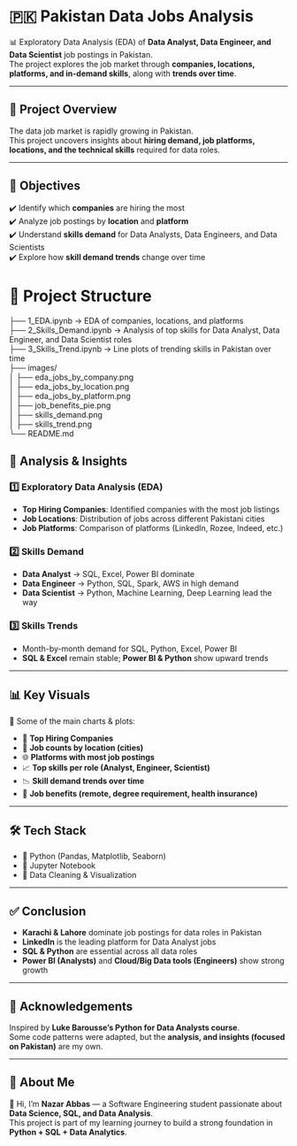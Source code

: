 # 🇵🇰 Pakistan Data Jobs Analysis  

📊 Exploratory Data Analysis (EDA) of **Data Analyst, Data Engineer, and Data Scientist** job postings in Pakistan.  
The project explores the job market through **companies, locations, platforms, and in-demand skills**, along with **trends over time**.  

---

## 📌 Project Overview  

The data job market is rapidly growing in Pakistan.  
This project uncovers insights about **hiring demand, job platforms, locations, and the technical skills** required for data roles.  

---

## 🎯 Objectives  

✔️ Identify which **companies** are hiring the most  
✔️ Analyze job postings by **location** and **platform**  
✔️ Understand **skills demand** for Data Analysts, Data Engineers, and Data Scientists  
✔️ Explore how **skill demand trends** change over time  



# 📂 Project Structure

├── 1_EDA.ipynb → EDA of companies, locations, and platforms  
├── 2_Skills_Demand.ipynb → Analysis of top skills for Data Analyst, Data Engineer, and Data Scientist roles  
├── 3_Skills_Trend.ipynb → Line plots of trending skills in Pakistan over time  
├── images/  
│   ├── eda_jobs_by_company.png  
│   ├── eda_jobs_by_location.png  
│   ├── eda_jobs_by_platform.png  
│   ├── job_benefits_pie.png  
│   ├── skills_demand.png  
│   ├── skills_trend.png  
└── README.md  


## 🔎 Analysis & Insights  

### 1️⃣ Exploratory Data Analysis (EDA)  
- **Top Hiring Companies**: Identified companies with the most job listings  
- **Job Locations**: Distribution of jobs across different Pakistani cities  
- **Job Platforms**: Comparison of platforms (LinkedIn, Rozee, Indeed, etc.)  

### 2️⃣ Skills Demand  
- **Data Analyst** → SQL, Excel, Power BI dominate  
- **Data Engineer** → Python, SQL, Spark, AWS in high demand  
- **Data Scientist** → Python, Machine Learning, Deep Learning lead the way  

### 3️⃣ Skills Trends  
- Month-by-month demand for SQL, Python, Excel, Power BI  
- **SQL & Excel** remain stable; **Power BI & Python** show upward trends  

---

## 📊 Key Visuals  

📌 Some of the main charts & plots:  

- 🏢 **Top Hiring Companies**  
- 📍 **Job counts by location (cities)**  
- 🌐 **Platforms with most job postings**  
- 📈 **Top skills per role (Analyst, Engineer, Scientist)**  
- 📉 **Skill demand trends over time**  
- 🍩 **Job benefits (remote, degree requirement, health insurance)**  


---

## 🛠️ Tech Stack  

- 🐍 Python (Pandas, Matplotlib, Seaborn)  
- 📓 Jupyter Notebook  
- 🧹 Data Cleaning & Visualization  

---

## ✅ Conclusion  

- **Karachi & Lahore** dominate job postings for data roles in Pakistan  
- **LinkedIn** is the leading platform for Data Analyst jobs  
- **SQL & Python** are essential across all data roles  
- **Power BI (Analysts)** and **Cloud/Big Data tools (Engineers)** show strong growth  

---

## 🙏 Acknowledgements  

Inspired by **Luke Barousse’s Python for Data Analysts course**.  
Some code patterns were adapted, but the **analysis, and insights (focused on Pakistan)** are my own.  

---

## 🚀 About Me  

👋 Hi, I’m **Nazar Abbas** — a Software Engineering student passionate about **Data Science, SQL, and Data Analysis**.  
This project is part of my learning journey to build a strong foundation in **Python + SQL + Data Analytics**.  


